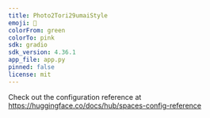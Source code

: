 ```yaml
---
title: Photo2Tori29umaiStyle
emoji: 🚀
colorFrom: green
colorTo: pink
sdk: gradio
sdk_version: 4.36.1
app_file: app.py
pinned: false
license: mit
---
```


Check out the configuration reference at https://huggingface.co/docs/hub/spaces-config-reference
